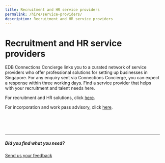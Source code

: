 ```yaml
---
title: Recruitment and HR service providers
permalink: /hire/service-providers/
description: Recruitment and HR service providers
---
```

# Recruitment and HR service providers

EDB Connections Concierge links you to a curated network of service providers who offer professional solutions for setting up businesses in Singapore. For any enquiry sent via Connections Concierge, you can expect a response within three working days. Find a service provider that helps with your recruitment and talent needs here.
<br>

For recruitment and HR solutions, click [here](https://www.edb.gov.sg/connections-concierge/service-providers.html?tab=general-service-providers&amp;servicecategory=recruitment&amp;hrsolutions). &nbsp;

For incorporation and work pass advisory, click [here](https://www.edb.gov.sg/connections-concierge/service-providers.html?tab=general-service-providers&amp;servicecategory=incorporation&amp;corporatesecretarialsolutions).

<br>
<br>
<br>
<hr>

##### Did you find what you need?
[Send us your feedback](https://form.gov.sg/642693623cb98f001239be0d)